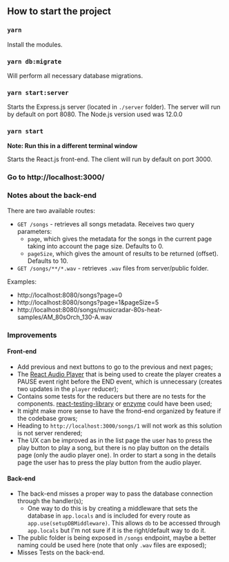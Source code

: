 ## How to start the project

### `yarn`

Install the modules.

### `yarn db:migrate`

Will perform all necessary database migrations.

### `yarn start:server`

Starts the Express.js server (located in `./server` folder). The server will run by default on port 8080. The Node.js version used was 12.0.0

### `yarn start`

**Note: Run this in a different terminal window**

Starts the React.js front-end. The client will run by default on port 3000.

### Go to http://localhost:3000/

### Notes about the back-end

There are two available routes:

- `GET /songs` - retrieves all songs metadata. Receives two query parameters:
  - `page`, which gives the metadata for the songs in the current page taking into account the page size. Defaults to 0.
  - `pageSize`, which gives the amount of results to be returned (offset). Defaults to 10.
- `GET /songs/**/*.wav` - retrieves `.wav` files from server/public folder.

Examples:

- http://localhost:8080/songs?page=0
- http://localhost:8080/songs?page=1&pageSize=5
- http://localhost:8080/songs/musicradar-80s-heat-samples/AM_80sOrch_130-A.wav

### Improvements

#### Front-end

- Add previous and next buttons to go to the previous and next pages;
- The [React Audio Player](https://github.com/justinmc/react-audio-player) that is being used to create the player creates a PAUSE event right before the END event, which is unnecessary (creates two updates in the `player` reducer);
- Contains some tests for the reducers but there are no tests for the components. [react-testing-library](https://github.com/testing-library/react-testing-library) or [enzyme](https://github.com/airbnb/enzyme) could have been used;
- It might make more sense to have the frond-end organized by feature if the codebase grows;
- Heading to `http://localhost:3000/songs/1` will not work as this solution is not server rendered;
- The UX can be improved as in the list page the user has to press the play button to play a song, but there is no play button on the details page (only the audio player one). In order to start a song in the details page the user has to press the play button from the audio player.

#### Back-end

- The back-end misses a proper way to pass the database connection through the handler(s);
  - One way to do this is by creating a middleware that sets the database in `app.locals` and is included for every route as `app.use(setupDBMiddleware)`. This allows `db` to be accessed through `app.locals` but I'm not sure if it is the right/default way to do it.
- The public folder is being exposed in `/songs` endpoint, maybe a better naming could be used here (note that only `.wav` files are exposed);
- Misses Tests on the back-end.

